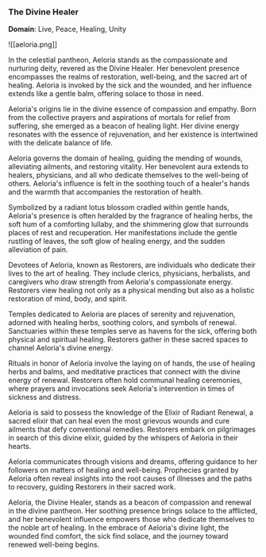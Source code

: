 ### The Divine Healer

**Domain**: Live, Peace, Healing, Unity

![[aeloria.png]]

In the celestial pantheon, Aeloria stands as the compassionate and nurturing deity, revered as the Divine Healer. Her benevolent presence encompasses the realms of restoration, well-being, and the sacred art of healing. Aeloria is invoked by the sick and the wounded, and her influence extends like a gentle balm, offering solace to those in need.

Aeloria's origins lie in the divine essence of compassion and empathy. Born from the collective prayers and aspirations of mortals for relief from suffering, she emerged as a beacon of healing light. Her divine energy resonates with the essence of rejuvenation, and her existence is intertwined with the delicate balance of life.

Aeloria governs the domain of healing, guiding the mending of wounds, alleviating ailments, and restoring vitality. Her benevolent aura extends to healers, physicians, and all who dedicate themselves to the well-being of others. Aeloria's influence is felt in the soothing touch of a healer's hands and the warmth that accompanies the restoration of health.

Symbolized by a radiant lotus blossom cradled within gentle hands, Aeloria's presence is often heralded by the fragrance of healing herbs, the soft hum of a comforting lullaby, and the shimmering glow that surrounds places of rest and recuperation. Her manifestations include the gentle rustling of leaves, the soft glow of healing energy, and the sudden alleviation of pain.

Devotees of Aeloria, known as Restorers, are individuals who dedicate their lives to the art of healing. They include clerics, physicians, herbalists, and caregivers who draw strength from Aeloria's compassionate energy. Restorers view healing not only as a physical mending but also as a holistic restoration of mind, body, and spirit.

Temples dedicated to Aeloria are places of serenity and rejuvenation, adorned with healing herbs, soothing colors, and symbols of renewal. Sanctuaries within these temples serve as havens for the sick, offering both physical and spiritual healing. Restorers gather in these sacred spaces to channel Aeloria's divine energy.

Rituals in honor of Aeloria involve the laying on of hands, the use of healing herbs and balms, and meditative practices that connect with the divine energy of renewal. Restorers often hold communal healing ceremonies, where prayers and invocations seek Aeloria's intervention in times of sickness and distress.

Aeloria is said to possess the knowledge of the Elixir of Radiant Renewal, a sacred elixir that can heal even the most grievous wounds and cure ailments that defy conventional remedies. Restorers embark on pilgrimages in search of this divine elixir, guided by the whispers of Aeloria in their hearts.

Aeloria communicates through visions and dreams, offering guidance to her followers on matters of healing and well-being. Prophecies granted by Aeloria often reveal insights into the root causes of illnesses and the paths to recovery, guiding Restorers in their sacred work.

Aeloria, the Divine Healer, stands as a beacon of compassion and renewal in the divine pantheon. Her soothing presence brings solace to the afflicted, and her benevolent influence empowers those who dedicate themselves to the noble art of healing. In the embrace of Aeloria's divine light, the wounded find comfort, the sick find solace, and the journey toward renewed well-being begins.
